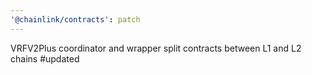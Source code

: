 ```yaml
---
'@chainlink/contracts': patch
---
```


VRFV2Plus coordinator and wrapper split contracts between L1 and L2 chains #updated
